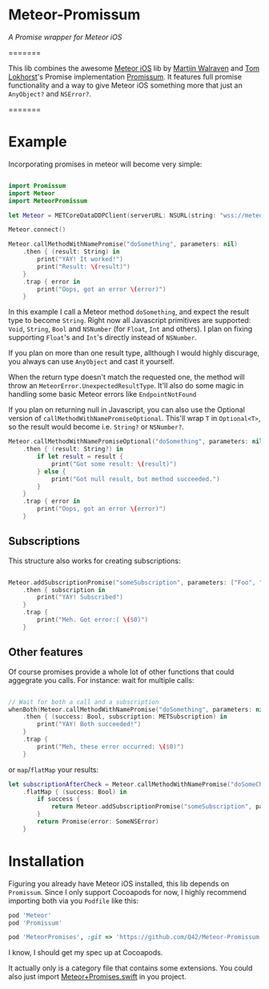 # Meteor-Promissum
_A Promise wrapper for Meteor iOS_

=======

This lib combines the awesome [Meteor iOS](https://github.com/martijnwalraven/meteor-ios) lib by [Martijn Walraven](https://github.com/martijnwalraven) and [Tom Lokhorst](https://github.com/tomlokhorst)'s Promise implementation [Promissum](https://github.com/tomlokhorst/Promissum). It features full promise functionality and a way to give Meteor iOS something more that just an `AnyObject?` and `NSError?`.

=======

# Example

Incorporating promises in meteor will become very simple:

```swift

import Promissum
import Meteor
import MeteorPromissum

let Meteor = METCoreDataDDPClient(serverURL: NSURL(string: "wss://meteor-ios-todos.meteor.com/websocket"))

Meteor.connect()

Meteor.callMethodWithNamePromise("doSomething", parameters: nil)
	.then { (result: String) in
		print("YAY! It worked!")
		print("Result: \(result)")
	}
	.trap { error in
		print("Oops, got an error \(error)")
	}

```

In this example I call a Meteor method `doSomething`, and expect the result type to become `String`. Right now all Javascript primitives are supported: `Void`, `String`, `Bool` and `NSNumber` (for `Float`, `Int` and others). I plan on fixing supporting `Float`'s and `Int`'s directly instead of `NSNumber`.

If you plan on more than one result type, allthough I would highly discurage, you always can use `AnyObject` and cast it yourself.

When the return type doesn't match the requested one, the method will throw an `MeteorError.UnexpectedResultType`. It'll also do some magic in handling some basic Meteor errors like `EndpointNotFound`

If you plan on returning null in Javascript, you can also use the Optional version of `callMethodWithNamePromiseOptional`. This'll wrap `T` in `Optional<T>`, so the result would become i.e. `String?` or `NSNumber?`.

```swift
Meteor.callMethodWithNamePromiseOptional("doSomething", parameters: nil)
	.then { (result: String?) in
		if let result = result {
			print("Got some result: \(result)")
		} else {
			print("Got null result, but method succeeded.")
		}
	}
	.trap { error in
		print("Oops, got an error \(error)")
	}

```

## Subscriptions

This structure also works for creating subscriptions:

```swift

Meteor.addSubscriptionPromise("someSubscription", parameters: ["Foo", "Bar"])
	.then { subscription in
		print("YAY! Subscribed")
	}
	.trap {
		print("Meh. Got error:( \($0)")
	}

```

## Other features

Of course promises provide a whole lot of other functions that could aggegrate you calls. For instance: wait for multiple calls:

```swift

// Wait for both a call and a subscription
whenBoth(Meteor.callMethodWithNamePromise("doSomething", parameters: nil), Meteor.addSubscriptionPromise("someSubscription", parameters: ["Foo", "Bar"]))
	.then { (success: Bool, subscription: METSubscription) in
		print("YAY! Both succeeded!")
	}
	.trap {
		print("Meh, these error occurred: \($0)")
	}

```

or `map`/`flatMap` your results:

```swift
let subscriptionAfterCheck = Meteor.callMethodWithNamePromise("doSomeChecking", parameters: nil)
	.flatMap { (success: Bool) in
		if success {
			return Meteor.addSubscriptionPromise("someSubscription", parameters: ["Foo", "Bar"])
		}
		return Promise(error: SomeNSError)
	}
```

# Installation

Figuring you already have Meteor iOS installed, this lib depends on `Promissum`. Since I only support Cocoapods for now, I highly recommend importing both via you `Podfile` like this:


```ruby
pod 'Meteor'
pod 'Promissum'

pod 'MeteorPromises', :git => 'https://github.com/Q42/Meteor-Promissum.git', :tag => '0.0.4'
```

I know, I should get my spec up at Cocoapods.

It actually only is a category file that contains some extensions. You could also just import [Meteor+Promises.swift](https://github.com/Q42/Meteor-Promissum/blob/master/Meteor%2BPromissum/Meteor%2BPromises.swift) in you project.